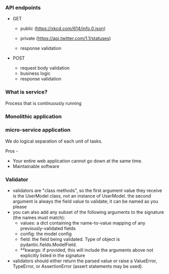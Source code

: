 ### API endpoints

- GET
  - public (https://xkcd.com/614/info.0.json)
  - private (https://api.twitter.com/1.1/statuses)
  
  - response validation
  

- POST
  - request body validation
  - business logic
  - response validation


### What is service?
Process that is continuously running


### Monolithic application


### micro-service application
We do logical separation of each unit of tasks.


Pros -
  - Your entire web application cannot go down at the same time.
  - Maintainable software


### Validator

- validators are "class methods", so the first argument value they receive is the UserModel class, not an instance of UserModel.
  the second argument is always the field value to validate; it can be named as you please
- you can also add any subset of the following arguments to the signature (the names must match):
    - values: a dict containing the name-to-value mapping of any previously-validated fields
    - config: the model config
    - field: the field being validated. Type of object is pydantic.fields.ModelField.
    - **kwargs: if provided, this will include the arguments above not explicitly listed in the signature
- validators should either return the parsed value or raise a ValueError, TypeError, or AssertionError (assert statements may be used).